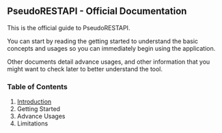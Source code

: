 ## PseudoRESTAPI - Official Documentation

This is the official guide to PseudoRESTAPI.

You can start by reading the getting started to understand the basic concepts and usages so you can immediately begin using the application.

Other documents detail advance usages, and other information that you might want to check later to better understand the tool.

### Table of Contents

1. [Introduction](https://github.com/netervati/pseudo-rest-api/blob/main/docs/introduction.md)
2. Getting Started
3. Advance Usages
5. Limitations
